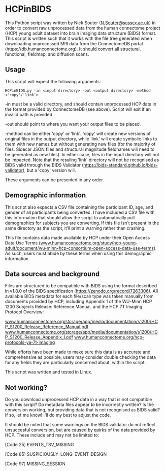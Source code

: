 # HCPinBIDS

This Python script was written by Nick Souter (N.Souter@sussex.ac.uk) in order to convert raw unprocessed data from the human connectome project (HCP) young adult dataset into brain imaging data structure (BIDS) format. 
This script is written such that it works with the file tree generated when downloading unprocessed MRI data from the ConnectomeDB portal (https://db.humanconnectome.org).
It should convert all structural, functional, fieldmap, and diffusion scans.

## Usage

This script will expect the following arguments:

```
HCPinBIDS.py -in <input directory> -out <output directory> -method <'copy'/'link'>
```
  
  
 -in must be a valid directory, and should contain unprocessed HCP data in the format provided by ConnectomeDB (see above). Script will exit if an invalid path is provided.
 
 -out should point to where you want your output files to be placed.
 
 -method can be either 'copy' or 'link'. 'copy' will create new versions of original files in the output directory, while 'link' will create symbolic links to them with new names but without generating new files 
 (for the majority of files. Sidecar JSON files and structural magnitude fieldnames will need to be generated as new files). In either case, files in the input directory will not be impacted.
 Note that the resuling 'link' directory will not be recognised as BIDS valid through the BIDS Validator (https://bids-standard.github.io/bids-validator), but a 'copy' version will.
 
 These arguments can be presented in any order.

## Demographic information

This script also expects a CSV file containing the participant ID, age, and gender of all participants being converted. I have included a CSV file with this information that should allow the
script to automatically pull demographics for subjects you are converting. If this file isn't present in the same directory as the script, it'll print a warning rather than crashing.

This file contains data made available by HCP under their Open Access Data Use Terms (www.humanconnectome.org/study/hcp-young-adult/document/wu-minn-hcp-consortium-open-access-data-use-terms).
As such, users must abide by these terms when using this demographic information.

## Data sources and background

Files are structured to be compatible with BIDS using the format described in v1.8.0 of the BIDS specification (https://zenodo.org/record/7263306). All available BIDS metadata for each file/scan
type was taken manually from documents provided by HCP, including Appendix 1 of the WU-Minn HCP 1200 Subjects Release: Reference Manual, and the HCP 7T Imaging Protocol Overview:

www.humanconnectome.org/storage/app/media/documentation/s1200/HCP_S1200_Release_Reference_Manual.pdf
www.humanconnectome.org/storage/app/media/documentation/s1200/HCP_S1200_Release_Appendix_I.pdf
www.humanconnectome.org/hcp-protocols-ya-7t-imaging

While efforts have been made to make sure this data is as accurate and comprehensive as possible, users may consider double checking the data for any fields they are particularly concerned about, within the script.

This script was written and tested in Linux.

## Not working?

Do you download unprocessed HCP data in a way that is not compatible with this script? Do metadata files appear to be incorrectly written? Is the conversion working, but providing data that is not recognised as BIDS valid?
If so, let me know! I'll do my best to adjust the code.

It should be noted that some warnings on the BIDS validator do not reflect unsuccesful conversion, but are caused by quirks of the data provided by HCP. These include and may not be limited to:

[Code 25] EVENTS_TSV_MISSING

[Code 85] SUSPICIOUSLY_LONG_EVENT_DESIGN

[Code 97] MISSING_SESSION
